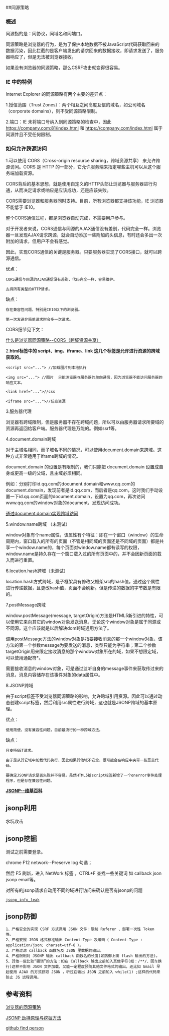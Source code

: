 ##同源策略

### 概述

同源指的是：同协议，同域名和同端口。

同源策略是浏览器的行为，是为了保护本地数据不被JavaScript代码获取回来的数据污染，因此拦截的是客户端发出的请求回来的数据接收，即请求发送了，服务器响应了，但是无法被浏览器接收。

如果没有浏览器的同源策略，那么CSRF攻击就变得很容易。

### IE 中的特例

Internet Explorer 的同源策略有两个主要的差异点：

1.授信范围（Trust Zones）：两个相互之间高度互信的域名，如公司域名（corporate domains），则不受同源策略限制。

2.端口：IE 未将端口号纳入到同源策略的检查中，因此 https://company.com:81/index.html 和 https://company.com/index.html  属于同源并且不受任何限制。

### 如何允许跨源访问

1.可以使用 CORS（Cross-origin resource sharing，跨域资源共享） 来允许跨源访问。CORS 是 HTTP 的一部分，它允许服务端来指定哪些主机可以从这个服务端加载资源。

CORS背后的基本思想，就是使用自定义的HTTP头部让浏览器与服务器进行沟通，从而决定请求或响应是应该成功，还是应该失败。

CORS需要浏览器和服务器同时支持。目前，所有浏览器都支持该功能，IE 浏览器不能低于 IE10。

整个CORS通信过程，都是浏览器自动完成，不需要用户参与。

对于开发者来说，CORS通信与同源的AJAX通信没有差别，代码完全一样。浏览器一旦发现AJAX请求跨源，就会自动添加一些附加的头信息，有时还会多出一次附加的请求，但用户不会有感觉。

因此，实现CORS通信的关键是服务器。只要服务器实现了CORS接口，就可以跨源通信。


优点：

    CORS通信与同源的AJAX通信没有差别，代码完全一样，容易维护。

    支持所有类型的HTTP请求。

缺点：

    存在兼容性问题，特别是IE10以下的浏览器。

    第一次发送非简单请求时会多一次请求。

CORS细节见下文：

[什么是浏览器同源策略--CORS（跨域资源共享）](https://www.cnblogs.com/laixiangran/p/9064769.html)

2.**html标签中的 script、img、iframe、link 这几个标签是允许进行资源的跨域获取的。**
	
	<script src="..."> //加载图片到本地执行
	
	<img src="..."> //图片  只能浏览器与服务器的单向通信，因为浏览器不能访问服务器的响应文本。
	
	<link href="...">//css
	
	<iframe src="...">//任意资源

3.服务器代理

浏览器有跨域限制，但是服务器不存在跨域问题，所以可以由服务器请求所要域的资源再返回给客户端。服务器代理是万能的。例如ssrf等。

4.document.domain跨域

对于主域名相同，而子域名不同的情况，可以使用document.domain来跨域。这种方式非常适用于iframe跨域的情况。

document.domain 的设置是有限制的，我们只能把 document.domain 设置成自身或更高一级的父域，且主域必须相同。

例如：分别打印id.qq.com的document.domain和www.qq.com的document.domain，发现前者是id.qq.com，而后者是qq.com，这时我们手动设置一下id.qq.com页面的document.domain，设置为qq.com，再次访问www.qq.com的window对象的document，发现访问成功。

[通过document.domain实现跨域访问](https://blog.csdn.net/nlznlz/article/details/79506655)

5.window.name跨域 （未测试）

window对象有个name属性，该属性有个特征：即在一个窗口（window）的生命周期内，窗口载入的所有的页面（不管是相同域的页面还是不同域的页面）都是共享一个window.name的，每个页面对window.name都有读写的权限，window.name是持久存在一个窗口载入过的所有页面中的，并不会因新页面的载入而进行重置。

6.location.hash跨域（未测试）

location.hash方式跨域，是子框架具有修改父框架src的hash值，通过这个属性进行传递数据，且更改hash值，页面不会刷新。但是传递的数据的字节数是有限的。

7.postMessage跨域

window.postMessage(message, targetOrigin)方法是HTML5新引进的特性，可以使用它来向其它的window对象发送消息，无论这个window对象是属于同源或不同源。这个应该就是以后解决dom跨域通用方法了。

调用postMessage方法的window对象是指要接收消息的那一个window对象，该方法的第一个参数message为要发送的消息，类型只能为字符串；第二个参数targetOrigin用来限定接收消息的那个window对象所在的域，如果不想限定域，可以使用通配符*。

需要接收消息的window对象，可是通过监听自身的message事件来获取传过来的消息，消息内容储存在该事件对象的data属性中。

8.JSONP跨域

由于script标签不受浏览器同源策略的影响，允许跨域引用资源。因此可以通过动态创建script标签，然后利用src属性进行跨域，这也就是JSONP跨域的基本原理。

优点：

    使用简便，没有兼容性问题，目前最流行的一种跨域方法。

缺点：

    只支持GET请求。

    由于是从其它域中加载代码执行，因此如果其他域不安全，很可能会在响应中夹带一些恶意代码。

    要确定JSONP请求是否失败并不容易。虽然HTML5给script标签新增了一个onerror事件处理程序，但是存在兼容性问题。

[**JSONP--维基百科**](https://zh.wikipedia.org/wiki/JSONP)

## jsonp利用

水坑攻击



## jsonp挖掘

测试之前需要登录。

chrome F12 network--Preserve log 勾选；

然后 F5 刷新，进入 NetWork 标签 ，CTRL+F 查找一些关键词 如 callback json jsonp email等。

对所有的jsonp请求自动用不同的域进行访问来确认是否有jsonp的问题

[```jsonp_info_leak```](https://github.com/qiaofei32/jsonp_info_leak)

## jsonp防御

	1、严格安全的实现 CSRF 方式调用 JSON 文件：限制 Referer 、部署一次性 Token 等。
	2、严格安照 JSON 格式标准输出 Content-Type 及编码（ Content-Type : application/json; charset=utf-8 ）。
	3、严格过滤 callback 函数名及 JSON 里数据的输出。
	4、严格限制对 JSONP 输出 callback 函数名的长度(如防御上面 flash 输出的方法)。
	5、其他一些比较“猥琐”的方法：如在 Callback 输出之前加入其他字符(如：/**/、回车换行)这样不影响 JSON 文件加载，又能一定程度预防其他文件格式的输出。还比如 Gmail 早起使用 AJAX 的方式获取 JSON ，听过在输出 JSON 之前加入 while(1) ;这样的代码来防止 JS 远程调用。

## 参考资料

[浏览器的同源策略](https://developer.mozilla.org/zh-CN/docs/Web/Security/Same-origin_policy)

[JSONP 劫持原理与挖掘方法](https://www.k0rz3n.com/2019/03/07/JSONP%20%E5%8A%AB%E6%8C%81%E5%8E%9F%E7%90%86%E4%B8%8E%E6%8C%96%E6%8E%98%E6%96%B9%E6%B3%95/)

[github find person](https://www.ixiqin.com/2020/01/how-to-find-a-person-through-making/)